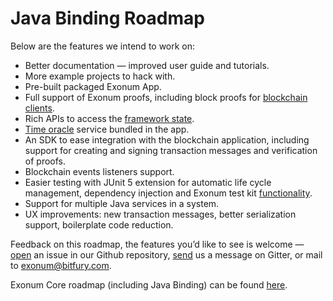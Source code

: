 # Java Binding Roadmap

Below are the features we intend to work on:

* Better documentation — improved user guide and tutorials.
* More example projects to hack with.
* Pre-built packaged Exonum App.
* Full support of Exonum proofs, including block proofs 
  for [blockchain clients](https://exonum.com/doc/version/latest/architecture/clients/).
* Rich APIs to access the [framework state](https://exonum.com/doc/version/latest/architecture/storage/#system-tables).
* [Time oracle](https://exonum.com/doc/version/latest/advanced/time/) service bundled in the app.
* An SDK to ease integration with the blockchain application, including
  support for creating and signing transaction messages and verification of proofs.
* Blockchain events listeners support.
* Easier testing with JUnit 5 extension for automatic life cycle management,
  dependency injection and Exonum test kit [functionality](https://exonum.com/doc/version/latest/advanced/service-testing/).
* Support for multiple Java services in a system.
* UX improvements: new transaction messages, better serialization support, 
  boilerplate code reduction.

Feedback on this roadmap, the features you’d like to see is welcome&nbsp;—
[open](https://github.com/exonum/exonum-java-binding/issues/new)
an issue in our Github repository, [send](https://gitter.im/exonum/exonum-java-binding) us
a message on Gitter, or mail to [exonum@bitfury.com](mailto:exonum@bitfury.com).

Exonum Core roadmap (including Java Binding) can be found [here](https://exonum.com/doc/version/latest/roadmap).
